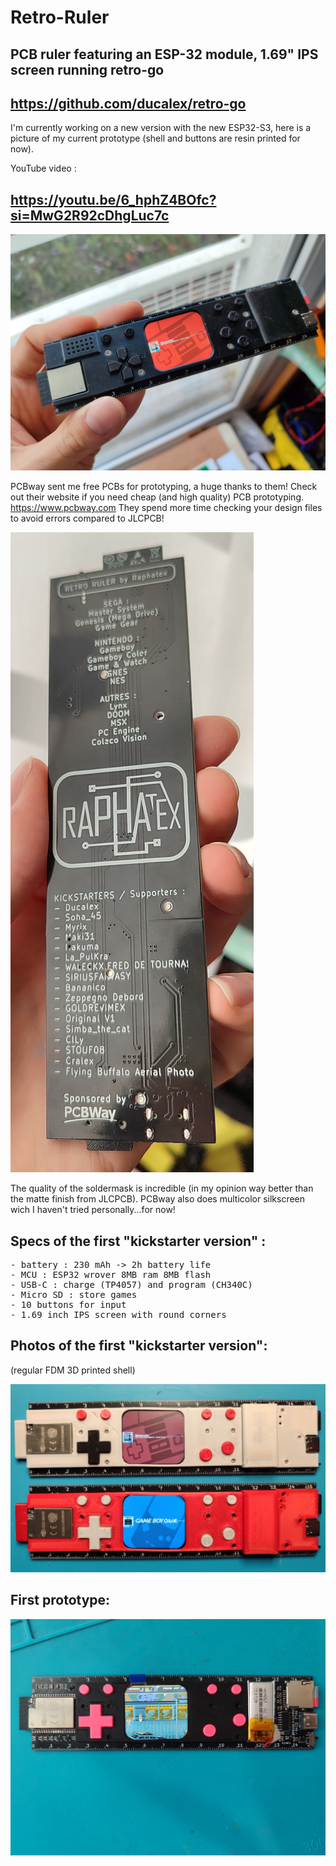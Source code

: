 # Retro-Ruler
## PCB ruler featuring an ESP-32 module, 1.69" IPS screen running retro-go

## <https://github.com/ducalex/retro-go>

I'm currently working on a new version with the new ESP32-S3, here is a picture of my current prototype (shell and buttons are resin printed for now).

YouTube video :
## <https://youtu.be/6_hphZ4BOfc?si=MwG2R92cDhgLuc7c>

<img src="retro-ruler-V2.jpg"/>

PCBway sent me free PCBs for prototyping, a huge thanks to them!
Check out their website if you need cheap (and high quality) PCB prototyping.
https://www.pcbway.com
They spend more time checking your design files to avoid errors compared to JLCPCB!

<img src="retro-ruler-V2-PCB.jpg"/>

The quality of the soldermask is incredible (in my opinion way better than the matte finish from JLCPCB).
PCBway also does multicolor silkscreen wich I haven't tried personally...for now!


## Specs of the first "kickstarter version" :
<pre>
- battery : 230 mAh -> 2h battery life
- MCU : ESP32 wrover 8MB ram 8MB flash
- USB-C : charge (TP4057) and program (CH340C)
- Micro SD : store games
- 10 buttons for input
- 1.69 inch IPS screen with round corners
</pre>

## Photos of the first "kickstarter version":
(regular FDM 3D printed shell)

<img src="retro-ruler-V1.jpg"/>

## First prototype:

<img src="retro-ruler-V0.jpg"/>
